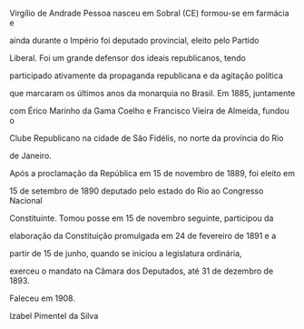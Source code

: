 

Virgílio de Andrade Pessoa nasceu em Sobral (CE) formou-se em farmácia e

ainda durante o Império foi deputado provincial, eleito pelo Partido

Liberal. Foi um grande defensor dos ideais republicanos, tendo

participado ativamente da propaganda republicana e da agitação política

que marcaram os últimos anos da monarquia no Brasil. Em 1885, juntamente

com Érico Marinho da Gama Coelho e Francisco Vieira de Almeida, fundou o

Clube Republicano na cidade de São Fidélis, no norte da província do Rio

de Janeiro.



Após a proclamação da República em 15 de novembro de 1889, foi eleito em

15 de setembro de 1890 deputado pelo estado do Rio ao Congresso Nacional

Constituinte. Tomou posse em 15 de novembro seguinte, participou da

elaboração da Constituição promulgada em 24 de fevereiro de 1891 e a

partir de 15 de junho, quando se iniciou a legislatura ordinária,

exerceu o mandato na Câmara dos Deputados, até 31 de dezembro de 1893.



Faleceu em 1908.



Izabel Pimentel da Silva



